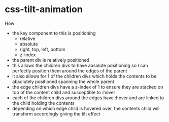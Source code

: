 # css-tilt-animation

How
  - the key component to this is positioning
    - relative
    - absolute
    - right, top, left, bottom
    - z-index
  - the parent div is relatively positioned
  - this allows the children divs to have absolute positioning so I can perfectly position them around the edges of the parent
  - it also allows for 1 of the children divs which holds the contents to be absolutely positioned spanning the whole parent
  - the edge children divs have a z-index of 1 to ensure they are stacked on top of the content child and susceptible to :hover
  - each of the children divs around the edges have :hover and are linked to the child holding the contents
  - depending on which edge child is hovered over, the contents child will transform accordingly giving the tilt effect

